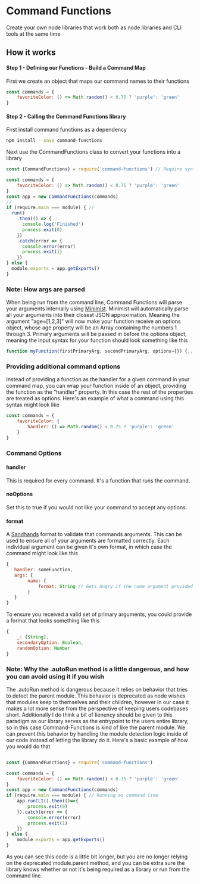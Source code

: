 # Command Functions

Create your own node libraries that work both as node libraries and CLI tools at the same time

## How it works

#### Step 1 - Defining our Functions - Build a Command Map

First we create an object that maps our command names to their functions

```js
const commands = {
    favoriteColor: () => Math.random() < 0.75 ? 'purple': 'green'
}
```

#### Step 2 - Calling the Command Functions library

First install command functions as a dependency

```bash
npm install --save command-functions
```

Next use the CommandFunctions class to convert your functions into a library

```js
const {CommandFunctions} = require('command-functions') // Require syntax is also valid

const commands = {
    favoriteColor: () => Math.random() < 0.75 ? 'purple': 'green'
}
const app = new CommandFunctions(commands)
//
if (require.main === module) { // 
  run()
    .then(() => {
      console.log('Finished')
      process.exit(0)
    })
    .catch(error => {
      console.error(error)
      process.exit(1)
    })
} else {
  module.exports = app.getExports()
}

```

### Note: How args are parsed

When being run from the command line, Command Functions will parse your arguments internally using [Minimist](https://www.npmjs.com/package/minimist). Minimist will automatically parse all your arguments into their closest JSON approximation. Meaning the argument "age=\[1,2,3]" will now make your function receive an options object, whose age property will be an Array containing the numbers 1 through 3. Primary arguments will be passed in before the options object, meaning the input syntax for your function should look something like this

```js
function myFunction(firstPrimaryArg, secondPrimaryArg, options={}) {...}
```

### Providing additional command options

Instead of providing a function as the handler for a given command in your command map, you can wrap your function inside of an object, providing the function as the "handler" property. In this case the rest of the properties are treated as options. Here's an example of what a command using this syntax might look like

```js
const commands = {
    favoriteColor: {
        handler: () => Math.random() < 0.75 ? 'purple': 'green'
    }
}
```

### Command Options

#### handler

This is required for every command. It's a function that runs the command.

#### noOptions

Set this to true if you would not like your command to accept any options.

#### format

A [Sandhands](https://github.com/L1lith/Sandhands) format to validate that commands arguments. This can be used to ensure all of your arguments are formatted correctly. Each individual argument can be given it's own format, in which case the command might look like this

```js
{
   handler: someFunction,
   args: {
        name: {
            format: String // Gets Angry if the name argument provided is not a string
        }
   }
}
```

To ensure you received a valid set of primary arguments, you could provide a format that looks something like this

```javascript
{
    _: [String],
    secondaryOption: Boolean,
    randomOption: Number
}
```

### Note: Why the .autoRun method is a little dangerous, and how you can avoid using it if you wish

The .autoRun method is dangerous because it relies on behavior that tries to detect the parent module. This behavior is deprecated as node wishes that modules keep to themselves and their children, however in our case it makes a lot more sense from the perspective of keeping users codebases short. Additionally I do think a bit of lienency should be given to this paradigm as our library serves as the entrypoint to the users entire library, so in this case Command-Functions is kind of like the parent module. We can prevent this behavior by handling the module detection logic inside of our code instead of letting the library do it. Here's a basic example of how you would do that

```js

const {CommandFunctions} = require('command-functions')

const commands = {
    favoriteColor: () => Math.random() < 0.75 ? 'purple': 'green'
}
const app = new CommandFunctions(commands)
if (require.main === module) { // Running as command line
    app.runCLI().then(()=>{
        process.exit(0)
    }).catch(error => {
        console.error(error)
        process.exit(1)
    })
} else {
    module.exports = app.getExports()
}
```

As you can see this code is a little bit longer, but you are no longer relying on the deprecated module.parent method, and you can be extra sure the library knows whether or not it's being required as a library or run from the command line.
